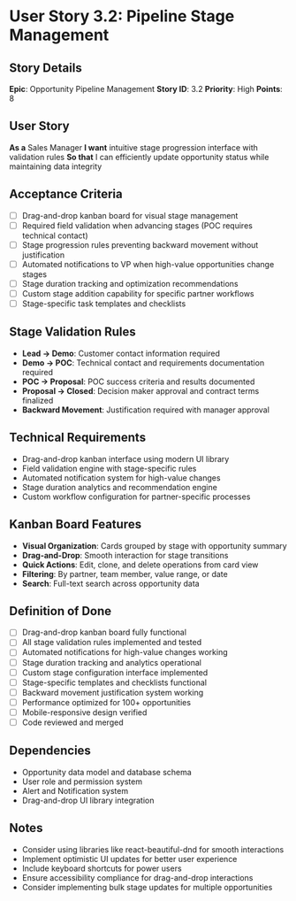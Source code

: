 # User Story 3.2: Pipeline Stage Management

## Story Details
**Epic**: Opportunity Pipeline Management
**Story ID**: 3.2
**Priority**: High
**Points**: 8

## User Story
**As a** Sales Manager
**I want** intuitive stage progression interface with validation rules
**So that** I can efficiently update opportunity status while maintaining data integrity

## Acceptance Criteria
- [ ] Drag-and-drop kanban board for visual stage management
- [ ] Required field validation when advancing stages (POC requires technical contact)
- [ ] Stage progression rules preventing backward movement without justification
- [ ] Automated notifications to VP when high-value opportunities change stages
- [ ] Stage duration tracking and optimization recommendations
- [ ] Custom stage addition capability for specific partner workflows
- [ ] Stage-specific task templates and checklists

## Stage Validation Rules
- **Lead → Demo**: Customer contact information required
- **Demo → POC**: Technical contact and requirements documentation required
- **POC → Proposal**: POC success criteria and results documented
- **Proposal → Closed**: Decision maker approval and contract terms finalized
- **Backward Movement**: Justification required with manager approval

## Technical Requirements
- Drag-and-drop kanban interface using modern UI library
- Field validation engine with stage-specific rules
- Automated notification system for high-value changes
- Stage duration analytics and recommendation engine
- Custom workflow configuration for partner-specific processes

## Kanban Board Features
- **Visual Organization**: Cards grouped by stage with opportunity summary
- **Drag-and-Drop**: Smooth interaction for stage transitions
- **Quick Actions**: Edit, clone, and delete operations from card view
- **Filtering**: By partner, team member, value range, or date
- **Search**: Full-text search across opportunity data

## Definition of Done
- [ ] Drag-and-drop kanban board fully functional
- [ ] All stage validation rules implemented and tested
- [ ] Automated notifications for high-value changes working
- [ ] Stage duration tracking and analytics operational
- [ ] Custom stage configuration interface implemented
- [ ] Stage-specific templates and checklists functional
- [ ] Backward movement justification system working
- [ ] Performance optimized for 100+ opportunities
- [ ] Mobile-responsive design verified
- [ ] Code reviewed and merged

## Dependencies
- Opportunity data model and database schema
- User role and permission system
- Alert and Notification system
- Drag-and-drop UI library integration

## Notes
- Consider using libraries like react-beautiful-dnd for smooth interactions
- Implement optimistic UI updates for better user experience
- Include keyboard shortcuts for power users
- Ensure accessibility compliance for drag-and-drop interactions
- Consider implementing bulk stage updates for multiple opportunities